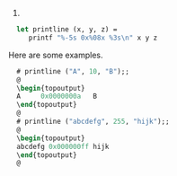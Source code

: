 1.
```ocaml
  let printline (x, y, z) =
     printf "%-5s 0x%08x %3s\n" x y z
```
  
  Here are some examples.
```ocaml
  # printline ("A", 10, "B");;
  @
  \begin{topoutput}
  A     0x0000000a   B
  \end{topoutput}
  @
  # printline ("abcdefg", 255, "hijk");;
  @
  \begin{topoutput}
  abcdefg 0x000000ff hijk
  \end{topoutput}
  @
```

